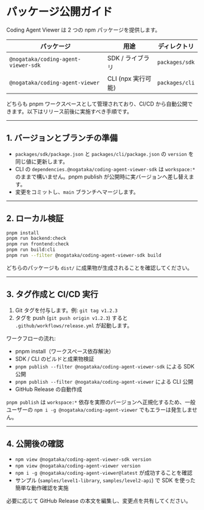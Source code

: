 # パッケージ公開ガイド

Coding Agent Viewer は 2 つの npm パッケージを提供します。

| パッケージ | 用途 | ディレクトリ |
|------------|------|---------------|
| `@nogataka/coding-agent-viewer-sdk` | SDK / ライブラリ | `packages/sdk` |
| `@nogataka/coding-agent-viewer`     | CLI (npx 実行可能) | `packages/cli` |

どちらも pnpm ワークスペースとして管理されており、CI/CD から自動公開できます。以下はリリース前後に実施すべき手順です。

---

## 1. バージョンとブランチの準備
- `packages/sdk/package.json` と `packages/cli/package.json` の `version` を同じ値に更新します。
- CLI の `dependencies.@nogataka/coding-agent-viewer-sdk` は `workspace:*` のままで構いません。pnpm publish が公開時に実バージョンへ差し替えます。
- 変更をコミットし、`main` ブランチへマージします。

---

## 2. ローカル検証
```bash
pnpm install
pnpm run backend:check
pnpm run frontend:check
pnpm run build:cli
pnpm run --filter @nogataka/coding-agent-viewer-sdk build
```

どちらのパッケージも `dist/` に成果物が生成されることを確認してください。

---

## 3. タグ作成と CI/CD 実行
1. Git タグを付与します。例: `git tag v1.2.3`
2. タグを push (`git push origin v1.2.3`) すると `.github/workflows/release.yml` が起動します。

ワークフローの流れ:
- pnpm install（ワークスペース依存解決）
- SDK / CLI のビルドと成果物検証
- `pnpm publish --filter @nogataka/coding-agent-viewer-sdk` による SDK 公開
- `pnpm publish --filter @nogataka/coding-agent-viewer` による CLI 公開
- GitHub Release の自動作成

`pnpm publish` は `workspace:*` 依存を実際のバージョンへ正規化するため、一般ユーザーの `npm i -g @nogataka/coding-agent-viewer` でもエラーは発生しません。

---

## 4. 公開後の確認
- `npm view @nogataka/coding-agent-viewer-sdk version`
- `npm view @nogataka/coding-agent-viewer version`
- `npm i -g @nogataka/coding-agent-viewer@latest` が成功することを確認
- サンプル (`samples/level1-library`, `samples/level2-api`) で SDK を使った簡単な動作確認を実施

必要に応じて GitHub Release の本文を編集し、変更点を共有してください。
